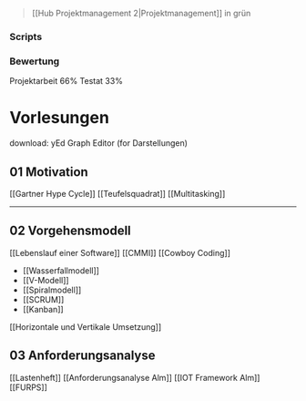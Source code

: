 > [[Hub Projektmanagement 2|Projektmanagement]] in grün
### Scripts

### Bewertung
Projektarbeit $66\%$
Testat $33 \%$ 

# Vorlesungen
download: yEd Graph Editor (for Darstellungen)
## 01 Motivation
[[Gartner Hype Cycle]]
[[Teufelsquadrat]]
[[Multitasking]]

---

## 02 Vorgehensmodell
[[Lebenslauf einer Software]]
[[CMMI]]
[[Cowboy Coding]]
- [[Wasserfallmodell]]
- [[V-Modell]]
- [[Spiralmodell]]
- [[SCRUM]]
- [[Kanban]]

[[Horizontale und Vertikale Umsetzung]]


## 03 Anforderungsanalyse
[[Lastenheft]]
[[Anforderungsanalyse Alm]]
[[IOT Framework Alm]]
[[FURPS]]
